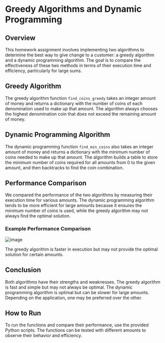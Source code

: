 # Greedy Algorithms and Dynamic Programming

## Overview

This homework assignment involves implementing two algorithms to determine the best way to give change to a customer: a greedy algorithm and a dynamic programming algorithm. The goal is to compare the effectiveness of these two methods in terms of their execution time and efficiency, particularly for large sums.

## Greedy Algorithm

The greedy algorithm function `find_coins_greedy` takes an integer amount of money and returns a dictionary with the number of coins of each denomination used to make up that amount. The algorithm always chooses the highest denomination coin that does not exceed the remaining amount of money.

## Dynamic Programming Algorithm

The dynamic programming function `find_min_coins` also takes an integer amount of money and returns a dictionary with the minimum number of coins needed to make up that amount. The algorithm builds a table to store the minimum number of coins required for all amounts from 0 to the given amount, and then backtracks to find the coin combination.

## Performance Comparison

We compared the performance of the two algorithms by measuring their execution time for various amounts. The dynamic programming algorithm tends to be more efficient for large amounts because it ensures the minimum number of coins is used, while the greedy algorithm may not always find the optimal solution.

### Example Performance Comparison

![image](https://github.com/ArturLaski/goit-algo-hw09/assets/162509395/3481e9bd-747e-4a40-aba1-28991fe540c2)



The greedy algorithm is faster in execution but may not provide the optimal solution for certain amounts.

## Conclusion

Both algorithms have their strengths and weaknesses. The greedy algorithm is fast and simple but may not always be optimal. The dynamic programming algorithm is optimal but can be slower for large amounts. Depending on the application, one may be preferred over the other.

## How to Run

To run the functions and compare their performance, use the provided Python scripts. The functions can be tested with different amounts to observe their behavior and efficiency.


